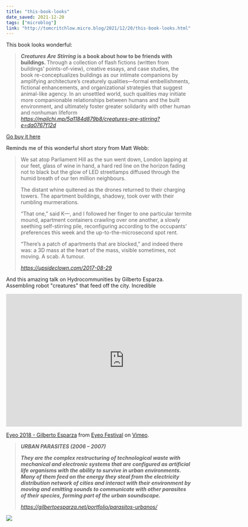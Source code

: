 ```yaml
---
title: "this-book-looks"
date_saved: 2021-12-20
tags: ["microblog"]
link: "http://tomcritchlow.micro.blog/2021/12/20/this-book-looks.html"
---
```

This book looks wonderful:

<blockquote class="quoteback" darkmode="" data-title="Creatures%20Are%20Stirring" data-author="" cite="https://mailchi.mp/5a1184d879b8/creatures-are-stirring?e=da0767f12d">
<em><strong>Creatures Are Stirring</strong></em><strong> is a book about how to be friends with buildings. </strong>Through a collection of flash fictions (written from buildings’ points-of-view), creative essays, and case studies, the book re-conceptualizes buildings as our intimate companions by amplifying architecture’s creaturely qualities—formal embellishments, fictional enhancements, and organizational strategies that suggest animal-like agency. In an unsettled world, such qualities may initiate more companionable relationships between humans and the built environment, and ultimately foster greater solidarity with other human and nonhuman lifeform
<footer> <cite><a href="https://mailchi.mp/5a1184d879b8/creatures-are-stirring?e=da0767f12d">https://mailchi.mp/5a1184d879b8/creatures-are-stirring?e=da0767f12d</a></cite></footer>
</blockquote>
<script note="" src="https://cdn.jsdelivr.net/gh/Blogger-Peer-Review/quotebacks@1/quoteback.js"></script>

[Go buy it here](https://www.appliedresearchanddesign.com/product/creatures-are-stirring/)

Reminds me of this wonderful short story from Matt Webb:

<blockquote class="quoteback" darkmode="" data-title="Moving%20House%20(Upsideclown)" data-author="" cite="https://upsideclown.com/2017-08-29">
<p class="typl8-drop-cap">We sat atop Parliament Hill as the sun went down, London lapping at our feet, glass of wine in hand, a hard red line on the horizon fading not to black but the glow of LED streetlamps diffused through the humid breath of our ten million neighbours. </p>
<p>The distant whine quitened as the drones returned to their charging towers. The apartment buildings, shadowy, took over with their rumbling murmerations.</p>
<p>“That one,” said K—, and I followed her finger to one particular termite mound, apartment containers crawling over one another, a slowly seething self-stirring pile, reconfiguring according to the occupants’ preferences this week and the up-to-the-microsecond spot rent.</p>
<p>“There’s a patch of apartments that are blocked,” and indeed there was: a 3D mass at the heart of the mass, visible sometimes, not moving. A scab. A tumour.</p>
<footer> <cite><a href="https://upsideclown.com/2017-08-29">https://upsideclown.com/2017-08-29</a></cite></footer>
</blockquote>
<script note="" src="https://cdn.jsdelivr.net/gh/Blogger-Peer-Review/quotebacks@1/quoteback.js"></script>

And this amazing talk on Hydrocommunities by Gilberto Esparza. Assembling robot "creatures" that feed off the city. Incredible

<iframe src="https://player.vimeo.com/video/287093698?h=58cdf823bd&color=F4A520" width="640" height="360" frameborder="0" allow="autoplay; fullscreen; picture-in-picture" allowfullscreen></iframe>
<p><a href="https://vimeo.com/287093698">Eyeo 2018 - Gilberto Esparza</a> from <a href="https://vimeo.com/eyeofestival">Eyeo Festival</a> on <a href="https://vimeo.com">Vimeo</a>.</p>

<blockquote class="quoteback" darkmode="" data-title="PAR%C3%81SITOS%20URBANOS%20%2F%20URBAN%20PARASITES%20-%20Gilberto%20Esparza%20-" data-author="" cite="https://gilbertoesparza.net/portfolio/parasitos-urbanos/">
<p><em><strong>URBAN PARASITES (2006 – 2007)</strong></em></p>
<p><em><strong>They are the complex restructuring of technological waste with mechanical and electronic systems that are configured as artificial life organisms with the ability to survive in urban environments. Many of them feed on the energy they steal from the electricity distribution network of cities and interact with their environment by moving and emitting sounds to communicate with other parasites of their species, forming part of the urban soundscape.</strong></em></p>
<footer> <cite><a href="https://gilbertoesparza.net/portfolio/parasitos-urbanos/">https://gilbertoesparza.net/portfolio/parasitos-urbanos/</a></cite></footer>
</blockquote>
<script note="" src="https://cdn.jsdelivr.net/gh/Blogger-Peer-Review/quotebacks@1/quoteback.js"></script>

![](https://gilbertoesparza.net/wp-content/uploads/2016/01/PARASITOSSw-1024x668.jpg)
